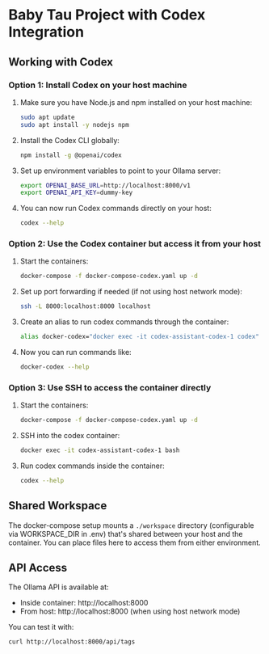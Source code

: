 # Baby Tau Project with Codex Integration

## Working with Codex

### Option 1: Install Codex on your host machine

1. Make sure you have Node.js and npm installed on your host machine:
   ```bash
   sudo apt update
   sudo apt install -y nodejs npm
   ```

2. Install the Codex CLI globally:
   ```bash
   npm install -g @openai/codex
   ```

3. Set up environment variables to point to your Ollama server:
   ```bash
   export OPENAI_BASE_URL=http://localhost:8000/v1
   export OPENAI_API_KEY=dummy-key
   ```

4. You can now run Codex commands directly on your host:
   ```bash
   codex --help
   ```

### Option 2: Use the Codex container but access it from your host

1. Start the containers:
   ```bash
   docker-compose -f docker-compose-codex.yaml up -d
   ```

2. Set up port forwarding if needed (if not using host network mode):
   ```bash
   ssh -L 8000:localhost:8000 localhost
   ```

3. Create an alias to run codex commands through the container:
   ```bash
   alias docker-codex="docker exec -it codex-assistant-codex-1 codex"
   ```

4. Now you can run commands like:
   ```bash
   docker-codex --help
   ```

### Option 3: Use SSH to access the container directly

1. Start the containers:
   ```bash
   docker-compose -f docker-compose-codex.yaml up -d
   ```

2. SSH into the codex container:
   ```bash
   docker exec -it codex-assistant-codex-1 bash
   ```

3. Run codex commands inside the container:
   ```bash
   codex --help
   ```

## Shared Workspace

The docker-compose setup mounts a `./workspace` directory (configurable via WORKSPACE_DIR in .env) that's shared between your host and the container. You can place files here to access them from either environment.

## API Access

The Ollama API is available at:
- Inside container: http://localhost:8000
- From host: http://localhost:8000 (when using host network mode)

You can test it with:
```bash
curl http://localhost:8000/api/tags
```

